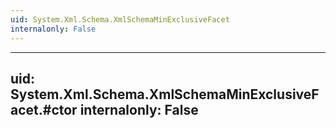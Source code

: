 ```yaml
---
uid: System.Xml.Schema.XmlSchemaMinExclusiveFacet
internalonly: False
---
```


---
uid: System.Xml.Schema.XmlSchemaMinExclusiveFacet.#ctor
internalonly: False
---
